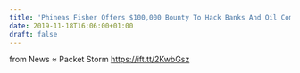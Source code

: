 ```yaml
---
title: 'Phineas Fisher Offers $100,000 Bounty To Hack Banks And Oil Companies'
date: 2019-11-18T16:06:00+01:00
draft: false
---
```


  
  
from News ≈ Packet Storm https://ift.tt/2KwbGsz